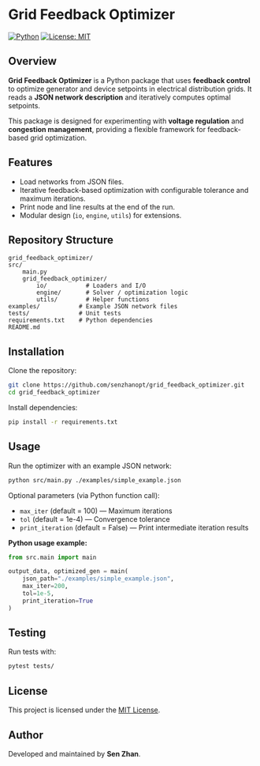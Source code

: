 # Grid Feedback Optimizer

[![Python](https://img.shields.io/badge/python-3.11%2B-blue.svg)]()
[![License: MIT](https://img.shields.io/badge/License-MIT-green.svg)](LICENSE)

## Overview

**Grid Feedback Optimizer** is a Python package that uses **feedback control** to optimize generator and device setpoints in electrical distribution grids.
It reads a **JSON network description** and iteratively computes optimal setpoints.

This package is designed for experimenting with **voltage regulation** and **congestion management**, providing a flexible framework for feedback-based grid optimization.

## Features

* Load networks from JSON files.
* Iterative feedback-based optimization with configurable tolerance and maximum iterations.
* Print node and line results at the end of the run.
* Modular design (`io`, `engine`, `utils`) for extensions.

## Repository Structure

```
grid_feedback_optimizer/
src/
    main.py
    grid_feedback_optimizer/
        io/           # Loaders and I/O
        engine/       # Solver / optimization logic
        utils/        # Helper functions
examples/           # Example JSON network files
tests/              # Unit tests
requirements.txt    # Python dependencies
README.md
```

## Installation

Clone the repository:

```bash
git clone https://github.com/senzhanopt/grid_feedback_optimizer.git
cd grid_feedback_optimizer
```

Install dependencies:

```bash
pip install -r requirements.txt
```

## Usage

Run the optimizer with an example JSON network:

```bash
python src/main.py ./examples/simple_example.json
```

Optional parameters (via Python function call):

* `max_iter` (default = 100) — Maximum iterations
* `tol` (default = 1e-4) — Convergence tolerance
* `print_iteration` (default = False) — Print intermediate iteration results

**Python usage example:**

```python
from src.main import main

output_data, optimized_gen = main(
    json_path="./examples/simple_example.json",
    max_iter=200,
    tol=1e-5,
    print_iteration=True
)
```


## Testing

Run tests with:

```bash
pytest tests/
```

## License

This project is licensed under the [MIT License](LICENSE).

## Author

Developed and maintained by **Sen Zhan**.
